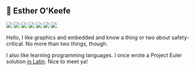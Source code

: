 ## 🌈 Esther O'Keefe
![](https://img.shields.io/badge/-Nim-FFE220)
![](https://img.shields.io/badge/-Ada/SPARK-32F8AC)
![](https://img.shields.io/badge/-Objective_C-438EFF)
![](https://img.shields.io/badge/-C%2B%2B-f34b7d)
![](https://img.shields.io/badge/-Vulkan-AA2222)
![](https://img.shields.io/badge/-Metal-49FF8D) 
![](https://img.shields.io/badge/-RISC_V-283272)

Hello, I like graphics and embedded and know a thing or two about safety-critical. No more than two things, though.

I also like learning programming languages. I once wrote a Project Euler solution [in Latin](https://github.com/esthermations/ProiectumEuleri/blob/master/Problema01.pl). Nice to meet ya!
